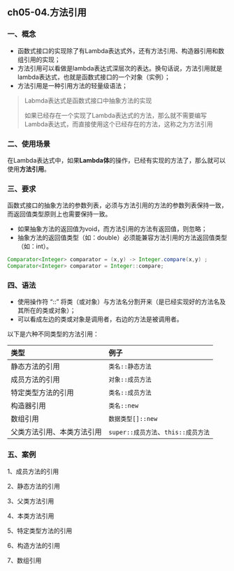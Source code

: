 ## ch05-04.方法引用

### 一、概念

- 函数式接口的实现除了有Lambda表达式外，还有方法引用、构造器引用和数组引用的实现；
- 方法引用可以看做是lambda表达式深层次的表达。换句话说，方法引用就是lambda表达式，也就是函数式接口的一个对象（实例）；
- 方法引用是一种引用方法的轻量级语法；

> Labmda表达式是函数式接口中抽象方法的实现
>
> 如果已经存在一个实现了Lambda表达式的方法，那么就不需要编写Lambda表达式，而直接使用这个已经存在的方法，这称之为方法引用



### 二、使用场景

在Lambda表达式中，如果**Lambda体**的操作，已经有实现的方法了，那么就可以使用**方法引用**。



### 三、要求

函数式接口的抽象方法的参数列表，必须与方法引用的方法的参数列表保持一致，而返回值类型原则上也需要保持一致。

- 如果抽象方法的返回值为void，而方法引用的方法有返回值，则忽略；
- 抽象方法的返回值类型（如：double）必须能兼容方法引用的方法返回值类型（如：int）。

```java
Comparator<Integer> comparator = (x,y) -> Integer.compare(x,y) ;
Comparator<Integer> comparator = Integer::compare;
```



### 四、语法

- 使用操作符 “::” 将类（或对象）与方法名分割开来（是已经实现好的方法名及其所在的类或对象）；
- 可以看成左边的类或对象是调用者，右边的方法是被调用者。

以下是六种不同类型的方法引用：

| 类型                       | 例子                                |
| :------------------------- | :---------------------------------- |
| 静态方法的引用             | `类名::静态方法`                    |
| 成员方法的引用             | `对象::成员方法`                    |
| 特定类型方法的引用         | `类名::成员方法`                    |
| 构造器引用                 | `类名::new`                         |
| 数组引用                   | `数据类型[]::new`                   |
| 父类方法引用、本类方法引用 | `super::成员方法`、`this::成员方法` |



### 五、案例

1、成员方法的引用

2、静态方法的引用



3、父类方法引用

4、本类方法引用



5、特定类型方法的引用



6、构造方法的引用



7、数组引用
